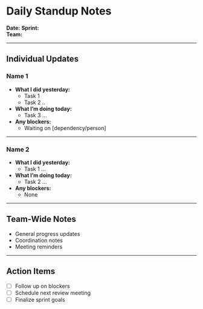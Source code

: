 # Daily Standup Notes

**Date:** 
**Sprint:**  
**Team:**   

---

## Individual Updates

### **Name 1**
- **What I did yesterday:**  
  - Task 1  
  - Task 2 ..  
- **What I’m doing today:**  
  - Task 3  ...
- **Any blockers:**  
  - Waiting on [dependency/person]  

---

### **Name 2**
- **What I did yesterday:**  
  - Task 1 ...
- **What I’m doing today:**  
  - Task 2  ...
- **Any blockers:**  
  - None  

---

## Team-Wide Notes
- General progress updates  
- Coordination notes  
- Meeting reminders  

---

## Action Items
- [ ] Follow up on blockers  
- [ ] Schedule next review meeting  
- [ ] Finalize sprint goals
